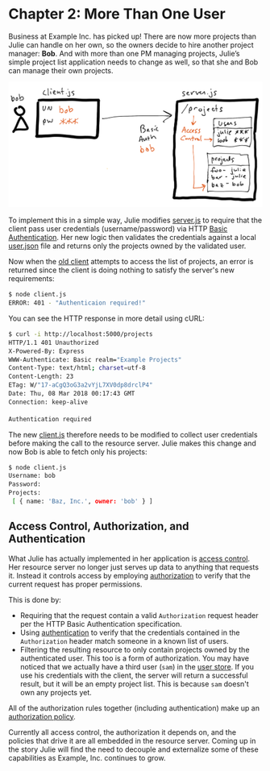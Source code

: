# Chapter 2: More Than One User

Business at Example Inc. has picked up! There are now more projects than Julie can handle on her own, so the owners decide to hire another project manager: **Bob**. And with more than one PM managing projects, Julie’s simple project list application needs to change as well, so that she and Bob can manage their own projects. 

![](./diagram-01.png)

To implement this in a simple way, Julie modifies [server.js](./server.js) to require that the client pass user credentials (username/password) via HTTP [Basic Authentication](https://tools.ietf.org/html/rfc7617). Her new logic then validates the credentials against a local [user.json](./user.json) file and returns only the projects owned by the validated user.

Now when the [old client](../01-a-simple-client-and-resource-server/client.js) attempts to access the list of projects, an error is returned since the client is doing nothing to satisfy the server's new requirements:

```sh
$ node client.js
ERROR: 401 - "Authenticaion required!"
```

You can see the HTTP response in more detail using cURL:

```sh
$ curl -i http://localhost:5000/projects
HTTP/1.1 401 Unauthorized
X-Powered-By: Express
WWW-Authenticate: Basic realm="Example Projects"
Content-Type: text/html; charset=utf-8
Content-Length: 23
ETag: W/"17-aCgQ3oG3a2vYjL7XV0dp8drclP4"
Date: Thu, 08 Mar 2018 00:17:43 GMT
Connection: keep-alive

Authentication required
```

The new [client.js](./client.js) therefore needs to be modified to collect user credentials before making the call to the resource server. Julie makes this change and now Bob is able to fetch only his projects:

```sh
$ node client.js
Username: bob
Password:
Projects:
 [ { name: 'Baz, Inc.', owner: 'bob' } ]
```

## Access Control, Authorization, and Authentication

What Julie has actually implemented in her application is [access control](../terms.md#access-control). Her resource server no longer just serves up data to anything that requests it. Instead it controls access by employing [authorization](../terms.md#authorization) to verify that the current request has proper permissions. 

This is done by:

* Requiring that the request contain a valid `Authorization` request header per the HTTP Basic Authentication specification.
* Using [authentication](../terms.md#authentication) to verify that the credentials contained in the `Authorization` header match someone in a known list of users.
* Filtering the resulting resource to only contain projects owned by the authenticated user. This too is a form of authorization. You may have noticed that we actually have a third user (`sam`) in the [user store](./users.json). If you use his credentials with the client, the server will return a successful result, but it will be an empty project list. This is because `sam` doesn't own any projects yet.

All of the authorization rules together (including authentication) make up an [authorization policy](../terms.md#authorization-policy). 

Currently all access control, the authorization it depends on, and the policies that drive it are all embedded in the resource server. Coming up in the story Julie will find the need to decouple and externalize some of these capabilities as Example, Inc. continues to grow.
